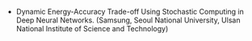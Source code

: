 * Dynamic Energy-Accuracy Trade-off Using Stochastic Computing in Deep Neural Networks. (Samsung, Seoul National University, Ulsan National Institute of Science and Technology)
